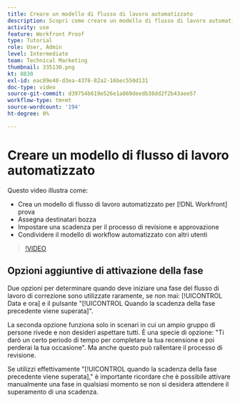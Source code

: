 ```yaml
---
title: Creare un modello di flusso di lavoro automatizzato
description: Scopri come creare un modello di flusso di lavoro automatizzato assegnando i destinatari della bozza e impostando le scadenze della bozza. Quindi condividi il modello con altri utenti.
activity: use
feature: Workfront Proof
type: Tutorial
role: User, Admin
level: Intermediate
team: Technical Marketing
thumbnail: 335130.png
kt: 8830
exl-id: eac89e40-d3ea-4376-82a2-16bec550d131
doc-type: video
source-git-commit: d39754b619e526e1a869deedb38dd2f2b43aee57
workflow-type: tm+mt
source-wordcount: '194'
ht-degree: 0%

---
```


# Creare un modello di flusso di lavoro automatizzato

Questo video illustra come:

* Crea un modello di flusso di lavoro automatizzato per [!DNL  Workfront] prova
* Assegna destinatari bozza
* Impostare una scadenza per il processo di revisione e approvazione
* Condividere il modello di workflow automatizzato con altri utenti

>[!VIDEO](https://video.tv.adobe.com/v/335130/?quality=12)

## Opzioni aggiuntive di attivazione della fase

Due opzioni per determinare quando deve iniziare una fase del flusso di lavoro di correzione sono utilizzate raramente, se non mai: [!UICONTROL Data e ora] e il pulsante &quot;[!UICONTROL Quando la scadenza della fase precedente viene superata]&quot;.

La seconda opzione funziona solo in scenari in cui un ampio gruppo di persone rivede e non desideri aspettare tutti. È una specie di opzione: &quot;Ti darò un certo periodo di tempo per completare la tua recensione e poi perderai la tua occasione&quot;. Ma anche questo può rallentare il processo di revisione.

Se utilizzi effettivamente &quot;[!UICONTROL quando la scadenza della fase precedente viene superata],&quot; è importante ricordare che è possibile attivare manualmente una fase in qualsiasi momento se non si desidera attendere il superamento di una scadenza.

<!--
Lean More URLs
-->
